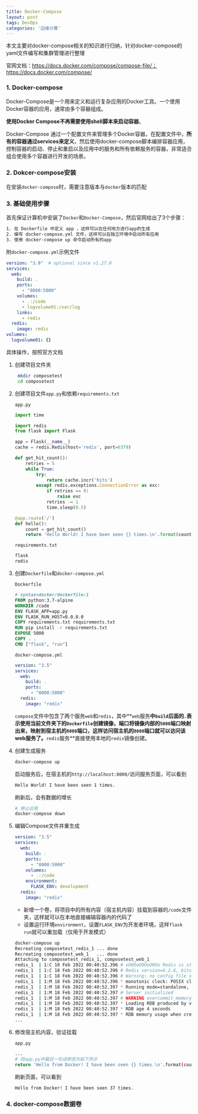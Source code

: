 ```yaml
---
title: Docker-Compose
layout: post
tags: DevOps
categories: '边缘计算'
---
```


本文主要对docker-compose相关的知识进行归纳，针对docker-compose的yaml文件编写和集群管理进行整理

官网文档：https://docs.docker.com/compose/compose-file/；https://docs.docker.com/compose/

### 1. Docker-compose

Docker-Compose是一个用来定义和运行复杂应用的Docker工具。一个使用Docker容器的应用，通常由多个容器组成。

**使用Docker Compose不再需要使用shell脚本来启动容器**。 

Docker-Compose 通过一个配置文件来管理多个Docker容器，在配置文件中，**所有的容器通过services来定义**，然后使用docker-compose脚本编排容器应用，控制容器的启动、停止和重启以及应用中的服务和所有依赖服务的容器，非常适合组合使用多个容器进行开发的场景。

### 2. Dokcer-compose安装

在安装`docker-compose`时，需要注意版本与`docker`版本的匹配

### 3. 基础使用步骤

首先保证计算机中安装了`Docker`和`Docker-Compose`，然后官网给出了3个步骤：

```sh
1. 在 Dockerfile 中定义 app ，这样可以在任何地方进行app的生成
2. 编写 docker-compose.yml 文件，这样可以在独立环境中启动所有应用
3. 使用 docker-compose up 命令启动所有的app
```

附`docker-compose.yml`示例文件

```yaml
version: "3.9"  # optional since v1.27.0
services:
  web:
    build: .
    ports:
      - "8000:5000"
    volumes:
      - .:/code
      - logvolume01:/var/log
    links:
      - redis
  redis:
    image: redis
volumes:
  logvolume01: {}
```

具体操作，按照官方文档

1. 创建项目文件夹

   ```sh
    mkdir composetest
    cd composetest
   ```

2. 创建项目文件`app.py`和依赖`requirements.txt`

   `app.py`

   ```python
   import time
   
   import redis
   from flask import Flask
   
   app = Flask(__name__)
   cache = redis.Redis(host='redis', port=6379)
   
   def get_hit_count():
       retries = 5
       while True:
           try:
               return cache.incr('hits')
           except redis.exceptions.ConnectionError as exc:
               if retries == 0:
                   raise exc
               retries -= 1
               time.sleep(0.5)
   
   @app.route('/')
   def hello():
       count = get_hit_count()
       return 'Hello World! I have been seen {} times.\n'.format(count)
   
   ```

   `requirements.txt`

   ```tex
   flask
   redis
   ```

3. 创建`Dockerfile`和`docker-compose.yml`

   `Dockerfile`

   ```dockerfile
   # syntax=docker/dockerfile:1
   FROM python:3.7-alpine
   WORKDIR /code
   ENV FLASK_APP=app.py
   ENV FLASK_RUN_HOST=0.0.0.0
   COPY requirements.txt requirements.txt
   RUN pip install -r requirements.txt
   EXPOSE 5000
   COPY . .
   CMD ["flask", "run"]
   ```

   `docker-compose.yml`

   ```yaml
   version: "3.5"
   services:
     web:
       build: .
       ports:
         - "8000:5000"
     redis:
       image: "redis"
   ```

   `compose`文件中包含了两个服务`web`和`redis`，其中**`web`服务**中`build`后面的`.`表示使用当前文件夹下的`Dockerfile`创建镜像，端口将镜像内部的`5000`端口映射出来，映射到宿主机的`8000`端口，这样访问宿主机的`8000`端口就可以访问该web服务了。**`redis`服务**直接使用本地的`redis`镜像创建。

4. 创建生成服务

   ```sh
   docker-compose up
   ```

   启动服务后，在宿主机的`http://localhost:8000/`访问服务页面，可以看到

   ```sh
   Hello World! I have been seen 1 times.
   ```

   刷新后，会有数据的增长

   ```sh
   # 停止应用
   docker-compose down
   ```

5. 编辑Compose文件并重生成

   ```yaml
   version: "3.5"
   services:
     web:
       build: .
       ports:
         - "8000:5000"
       volumes:
         - .:/code
       environment:
         FLASK_ENV: development
     redis:
       image: "redis"
   ```

   * 新增一个卷，将项目中的所有内容（宿主机内容）挂载到容器的`/code`文件夹，这样就可以在本地直接编辑容器内的代码了
   * 设置运行环境`environment`，设置`FLASK_ENV`为开发者环境，这样`flask run`就可以重加载（仅用于开发模式）

   ```sh
   docker-compose up
   Recreating composetest_redis_1 ... done
   Recreating composetest_web_1   ... done
   Attaching to composetest_redis_1, composetest_web_1
   redis_1  | 1:C 18 Feb 2022 00:40:52.396 # oO0OoO0OoO0Oo Redis is starting oO0OoO0OoO0Oo
   redis_1  | 1:C 18 Feb 2022 00:40:52.396 # Redis version=6.2.6, bits=64, commit=00000000, modified=0, pid=1, just started
   redis_1  | 1:C 18 Feb 2022 00:40:52.396 # Warning: no config file specified, using the default config. In order to specify a config file use redis-server /path/to/redis.conf
   redis_1  | 1:M 18 Feb 2022 00:40:52.396 * monotonic clock: POSIX clock_gettime
   redis_1  | 1:M 18 Feb 2022 00:40:52.397 * Running mode=standalone, port=6379.
   redis_1  | 1:M 18 Feb 2022 00:40:52.397 # Server initialized
   redis_1  | 1:M 18 Feb 2022 00:40:52.397 # WARNING overcommit_memory is set to 0! Background save may fail under low memory condition. To fix this issue add 'vm.overcommit_memory = 1' to /etc/sysctl.conf and then reboot or run the command 'sysctl vm.overcommit_memory=1' for this to take effect.
   redis_1  | 1:M 18 Feb 2022 00:40:52.397 * Loading RDB produced by version 6.2.6
   redis_1  | 1:M 18 Feb 2022 00:40:52.397 * RDB age 4 seconds
   redis_1  | 1:M 18 Feb 2022 00:40:52.397 * RDB memory usage when created 0.79 Mb
   ...
   ```

6. 修改宿主机内容，验证挂载

   `app.py`

   ```sh
   ...
   # 将app.py中最后一句话修改为如下所示
   return 'Hello from Docker! I have been seen {} times.\n'.format(count)
   ```

   刷新页面，可以看到

   ```html
   Hello from Docker! I have been seen 37 times.
   ```

### 4. docker-compose数据卷

